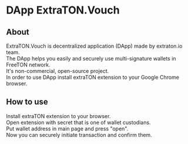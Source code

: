 # DApp ExtraTON.Vouch

## About 
ExtraTON.Vouch is decentralized application (DApp) made by extraton.io team.  
The DApp helps you easily and securely use multi-signature wallets in FreeTON network.  
It's non-commercial, open-source project.  
In order to use DApp install extraTON extension to your Google Chrome browser.  

## How to use
Install extraTON extension to your browser.  
Open extension with secret that is one of wallet custodians.  
Put wallet address in main page and press "open".  
Now you can securely initiate transaction and confirm them.  
